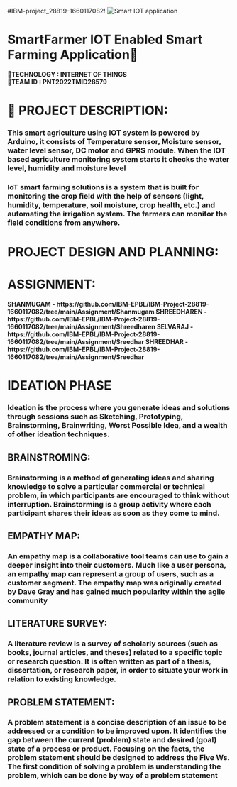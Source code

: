 #IBM-project_28819-1660117082!
![Smart IOT application](https://user-images.githubusercontent.com/92634704/192141373-fa536515-dab3-4444-8665-f25acfc01052.gif)
# SmartFarmer IOT Enabled Smart Farming Application:palm_tree:
:rocket:<b>TECHNOLOGY : INTERNET OF THINGS </b>           
:rocket:<b>TEAM ID  : PNT2022TMID28579</b>
# :ear_of_rice: PROJECT DESCRIPTION:
  <h3>This smart agriculture using IOT system is powered by Arduino, it consists of Temperature sensor, Moisture sensor, water level sensor, DC motor and GPRS module. When the IOT based agriculture monitoring system starts it checks the water level, humidity and moisture level</h3>
<h3>IoT smart farming solutions is a system that is built for monitoring the crop field with the help of sensors (light, humidity, temperature, soil moisture, crop health, etc.) and automating the irrigation system. The farmers can monitor the field conditions from anywhere.</h3>
<h1><b>PROJECT DESIGN AND PLANNING:<b></h1> 
 <h1> ASSIGNMENT:</h1> 
<b>SHANMUGAM    -  https://github.com/IBM-EPBL/IBM-Project-28819-1660117082/tree/main/Assignment/Shanmugam</b>            
<b>SHREEDHAREN  -  https://github.com/IBM-EPBL/IBM-Project-28819-1660117082/tree/main/Assignment/Shreedharen</b>          
<b>SELVARAJ     -  https://github.com/IBM-EPBL/IBM-Project-28819-1660117082/tree/main/Assignment/Sreedhar</b>          
<b>SHREEDHAR   -  https://github.com/IBM-EPBL/IBM-Project-28819-1660117082/tree/main/Assignment/Sreedhar</b>             
<h1>IDEATION PHASE</h1>
      <h3>Ideation is the process where you generate ideas and solutions through sessions such as Sketching, Prototyping, Brainstorming, Brainwriting, Worst Possible Idea, and a wealth of other ideation techniques.</h3>
  <h2><b>BRAINSTROMING:</b></h2>
      <h3>Brainstorming is a method of generating ideas and sharing knowledge to solve a particular commercial or technical problem, in which participants are encouraged to think without interruption. Brainstorming is a group activity where each participant shares their ideas as soon as they come to mind.</h3>
  <h2><b>EMPATHY MAP:</b></h2>
      <h3>An empathy map is a collaborative tool teams can use to gain a deeper insight into their customers. Much like a user persona, an empathy map can represent a group of users, such as a customer segment. The empathy map was originally created by Dave Gray and has gained much popularity within the agile community<h3>
  <h2><b>LITERATURE SURVEY:</b></h2>
      <h3>A literature review is a survey of scholarly sources (such as books, journal articles, and theses) related to a specific topic or research question. It is often written as part of a thesis, dissertation, or research paper, in order to situate your work in relation to existing knowledge.</h3>
  <h2><b>PROBLEM STATEMENT:</b></h2>
      <h3>A problem statement is a concise description of an issue to be addressed or a condition to be improved upon. It identifies the gap between the current (problem) state and desired (goal) state of a process or product. Focusing on the facts, the problem statement should be designed to address the Five Ws. The first condition of solving a problem is understanding the problem, which can be done by way of a problem statement</h3>
